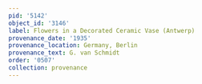 ```yaml
---
pid: '5142'
object_id: '3146'
label: Flowers in a Decorated Ceramic Vase (Antwerp)
provenance_date: '1935'
provenance_location: Germany, Berlin
provenance_text: G. van Schmidt
order: '0507'
collection: provenance
---
```

